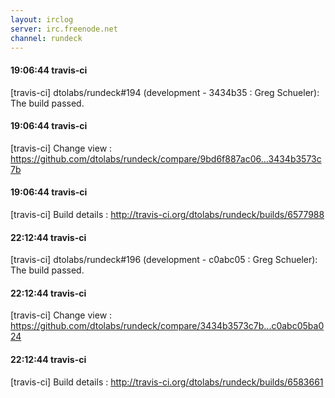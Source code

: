 ```yaml
---
layout: irclog
server: irc.freenode.net
channel: rundeck
---
```


#### 19:06:44 travis-ci
 \[travis-ci\] dtolabs/rundeck#194 (development - 3434b35 : Greg Schueler): The build passed.
#### 19:06:44 travis-ci
 \[travis-ci\] Change view : https://github.com/dtolabs/rundeck/compare/9bd6f887ac06...3434b3573c7b
#### 19:06:44 travis-ci
 \[travis-ci\] Build details : http://travis-ci.org/dtolabs/rundeck/builds/6577988
#### 22:12:44 travis-ci
 \[travis-ci\] dtolabs/rundeck#196 (development - c0abc05 : Greg Schueler): The build passed.
#### 22:12:44 travis-ci
 \[travis-ci\] Change view : https://github.com/dtolabs/rundeck/compare/3434b3573c7b...c0abc05ba024
#### 22:12:44 travis-ci
 \[travis-ci\] Build details : http://travis-ci.org/dtolabs/rundeck/builds/6583661
